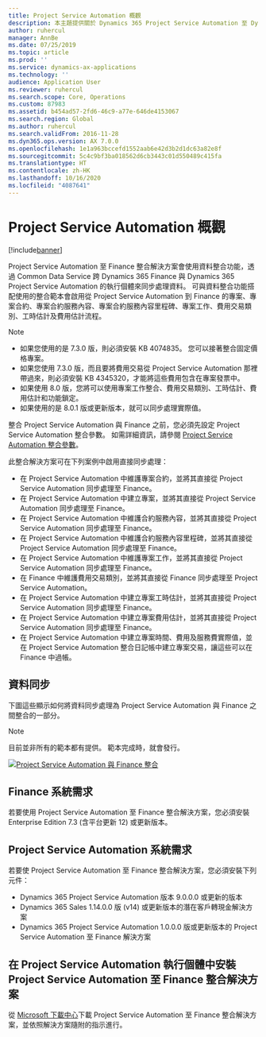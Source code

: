 ```yaml
---
title: Project Service Automation 概觀
description: 本主題提供關於 Dynamics 365 Project Service Automation 至 Dynamics 365 Finance 整合解決方案的資訊。
author: ruhercul
manager: AnnBe
ms.date: 07/25/2019
ms.topic: article
ms.prod: ''
ms.service: dynamics-ax-applications
ms.technology: ''
audience: Application User
ms.reviewer: ruhercul
ms.search.scope: Core, Operations
ms.custom: 87983
ms.assetid: b454ad57-2fd6-46c9-a77e-646de4153067
ms.search.region: Global
ms.author: ruhercul
ms.search.validFrom: 2016-11-28
ms.dyn365.ops.version: AX 7.0.0
ms.openlocfilehash: 1e1a963bccefd1552aab6e42d3b2d1dc63a82e8f
ms.sourcegitcommit: 5c4c9bf3ba018562d6cb3443c01d550489c415fa
ms.translationtype: HT
ms.contentlocale: zh-HK
ms.lasthandoff: 10/16/2020
ms.locfileid: "4087641"
---
```

# <a name="project-service-automation-overview"></a>Project Service Automation 概觀

[!include[banner](../includes/banner.md)]

Project Service Automation 至 Finance 整合解決方案會使用資料整合功能，透過 Common Data Service 跨 Dynamics 365 Finance 與 Dynamics 365 Project Service Automation 的執行個體來同步處理資料。 可與資料整合功能搭配使用的整合範本會啟用從 Project Service Automation 到 Finance 的專案、專案合約、專案合約服務內容、專案合約服務內容里程碑、專案工作、費用交易類別、工時估計及費用估計流程。

> [!NOTE]
> - 如果您使用的是 7.3.0 版，則必須安裝 KB 4074835。 您可以接著整合固定價格專案。
> - 如果您使用 7.3.0 版，而且要將費用交易從 Project Service Automation 那裡帶過來，則必須安裝 KB 4345320，才能將這些費用包含在專案發票中。
> - 如果使用 8.0 版，您將可以使用專案工作整合、費用交易類別、工時估計、費用估計和功能鎖定。
> - 如果使用的是 8.0.1 版或更新版本，就可以同步處理實際值。

整合 Project Service Automation 與 Finance 之前，您必須先設定 Project Service Automation 整合參數。 如需詳細資訊，請參閱 [Project Service Automation 整合參數](PSA-parameters.md)。

此整合解決方案可在下列案例中啟用直接同步處理：

- 在 Project Service Automation 中維護專案合約，並將其直接從 Project Service Automation 同步處理至 Finance。
- 在 Project Service Automation 中建立專案，並將其直接從 Project Service Automation 同步處理至 Finance。
- 在 Project Service Automation 中維護合約服務內容，並將其直接從 Project Service Automation 同步處理至 Finance。
- 在 Project Service Automation 中維護合約服務內容里程碑，並將其直接從 Project Service Automation 同步處理至 Finance。
- 在 Project Service Automation 中維護專案工作，並將其直接從 Project Service Automation 同步處理至 Finance。
- 在 Finance 中維護費用交易類別，並將其直接從 Finance 同步處理至 Project Service Automation。
- 在 Project Service Automation 中建立專案工時估計，並將其直接從 Project Service Automation 同步處理至 Finance。
- 在 Project Service Automation 中建立專案費用估計，並將其直接從 Project Service Automation 同步處理至 Finance。
- 在 Project Service Automation 中建立專案時間、費用及服務費實際值，並在 Project Service Automation 整合日記帳中建立專案交易，讓這些可以在 Finance 中過帳。

## <a name="data-synchronization"></a>資料同步

下圖這些顯示如何將資料同步處理為 Project Service Automation 與 Finance 之間整合的一部分。

> [!NOTE]
> 目前並非所有的範本都有提供。 範本完成時，就會發行。

[![Project Service Automation 與 Finance 整合](./media/PSA-integration.png)](./media/PSA-integration.png)

## <a name="system-requirements-for-finance"></a>Finance 系統需求

若要使用 Project Service Automation 至 Finance 整合解決方案，您必須安裝 Enterprise Edition 7.3 (含平台更新 12) 或更新版本。

## <a name="system-requirements-for-project-service-automation"></a>Project Service Automation 系統需求

若要使 Project Service Automation 至 Finance 整合解決方案，您必須安裝下列元件：

- Dynamics 365 Project Service Automation 版本 9.0.0.0 或更新的版本
- Dynamics 365 Sales 1.14.0.0 版 (v14) 或更新版本的潛在客戶轉現金解決方案
- Dynamics 365 Project Service Automation 1.0.0.0 版或更新版本的 Project Service Automation 至 Finance 解決方案

## <a name="install-the-project-service-automation-to-finance-integration-solution-in-your-project-service-automation-instance"></a>在 Project Service Automation 執行個體中安裝 Project Service Automation 至 Finance 整合解決方案

從 [Microsoft 下載中心](https://www.microsoft.com/download/details.aspx?id=57016)下載 Project Service Automation 至 Finance 整合解決方案，並依照解決方案隨附的指示進行。

